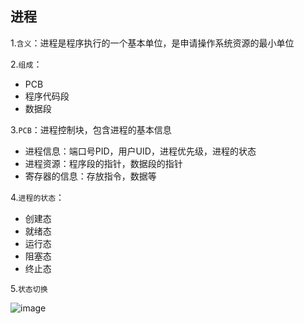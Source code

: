 ## 进程

1.`含义`：进程是程序执行的一个基本单位，是申请操作系统资源的最小单位

2.`组成`：

- PCB
- 程序代码段
- 数据段

3.`PCB`：进程控制块，包含进程的基本信息

- 进程信息：端口号PID，用户UID，进程优先级，进程的状态
- 进程资源：程序段的指针，数据段的指针
- 寄存器的信息：存放指令，数据等

4.`进程的状态`：

- 创建态
- 就绪态
- 运行态
- 阻塞态
- 终止态

5.`状态切换`

![image](https://tvax3.sinaimg.cn/large/0085EwgIgy1gtglur5ecij60nv08mmyt02.jpg)

